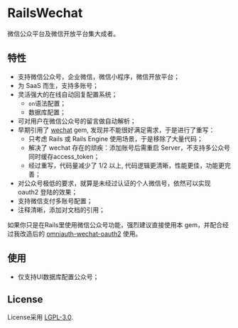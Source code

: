 # RailsWechat

微信公众平台及微信开放平台集大成者。

## 特性
* 支持微信公众号，企业微信，微信小程序，微信开放平台；
* 为 SaaS 而生，支持多账号；
* 灵活强大的在线自动回复配置系统；
  * `on`语法配置；
  * 数据库配置；
* 可对用户在微信公众号的留言做自动解析；
* 早期引用了 [wechat](https://github.com/Eric-Guo/wechat) gem, 发现并不能很好满足需求，于是进行了重写：
  * 只考虑 Rails 或 Rails Engine 使用场景，于是移除了大量代码；
  * 解决了 wechat 存在的顽疾：添加账号后需重启 Server，不支持多公众号同时缓存access_token；
  * 经过重写，代码量减少了 1/2 以上, 代码逻辑更清晰，性能更佳，功能更完善； 
* 对公众号极低的要求，就算是未经过认证的个人微信号，依然可以实现 oauth2 登陆的效果； 
* 支持微信支付多账号配置；
* 注释清晰，添加对文档的引用；

如果你只是在Rails里使用微信公众号功能，强烈建议直接使用本 gem，并配合经过我改造后的 [omniauth-wechat-oauth2](https://github.com/qinmingyuan/omniauth-wechat-oauth2) 使用。

## 使用
* 仅支持UI数据库配置公众号；

## License
License采用 [LGPL-3.0](https://opensource.org/licenses/LGPL-3.0).
